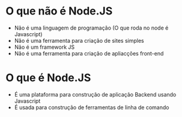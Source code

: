 # O que não é Node.JS
- Não é uma linguagem de programação (O que roda no node é Javascript)
- Não é uma ferramenta para criação de sites simples
- Não é um framework JS
- Não é uma ferramenta para criação de apliacções front-end 

# O que é Node.JS
- É uma plataforma para construção de aplicação Backend usando Javascript
- É usada para construção de ferramentas de linha de comando
